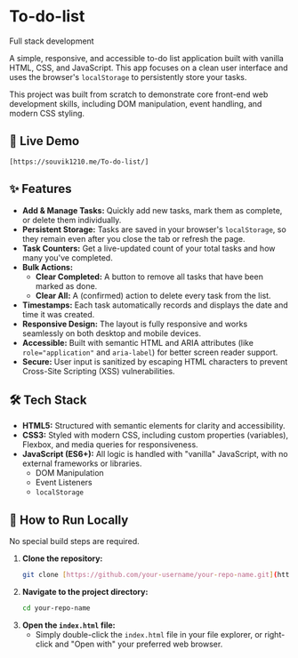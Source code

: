 # To-do-list
Full stack development 


A simple, responsive, and accessible to-do list application built with vanilla HTML, CSS, and JavaScript. This app focuses on a clean user interface and uses the browser's `localStorage` to persistently store your tasks.

This project was built from scratch to demonstrate core front-end web development skills, including DOM manipulation, event handling, and modern CSS styling.

## 🚀 Live Demo
`[https://souvik1210.me/To-do-list/]`

## ✨ Features

* **Add & Manage Tasks:** Quickly add new tasks, mark them as complete, or delete them individually.
* **Persistent Storage:** Tasks are saved in your browser's `localStorage`, so they remain even after you close the tab or refresh the page.
* **Task Counters:** Get a live-updated count of your total tasks and how many you've completed.
* **Bulk Actions:**
    * **Clear Completed:** A button to remove all tasks that have been marked as done.
    * **Clear All:** A (confirmed) action to delete every task from the list.
* **Timestamps:** Each task automatically records and displays the date and time it was created.
* **Responsive Design:** The layout is fully responsive and works seamlessly on both desktop and mobile devices.
* **Accessible:** Built with semantic HTML and ARIA attributes (like `role="application"` and `aria-label`) for better screen reader support.
* **Secure:** User input is sanitized by escaping HTML characters to prevent Cross-Site Scripting (XSS) vulnerabilities.

## 🛠️ Tech Stack

* **HTML5:** Structured with semantic elements for clarity and accessibility.
* **CSS3:** Styled with modern CSS, including custom properties (variables), Flexbox, and media queries for responsiveness.
* **JavaScript (ES6+):** All logic is handled with "vanilla" JavaScript, with no external frameworks or libraries.
    * DOM Manipulation
    * Event Listeners
    * `localStorage` 

## 🏃 How to Run Locally

No special build steps are required.

1.  **Clone the repository:**
    ```bash
    git clone [https://github.com/your-username/your-repo-name.git](https://github.com/your-username/your-repo-name.git)
    ```
2.  **Navigate to the project directory:**
    ```bash
    cd your-repo-name
    ```
3.  **Open the `index.html` file:**
    * Simply double-click the `index.html` file in your file explorer, or right-click and "Open with" your preferred web browser.
